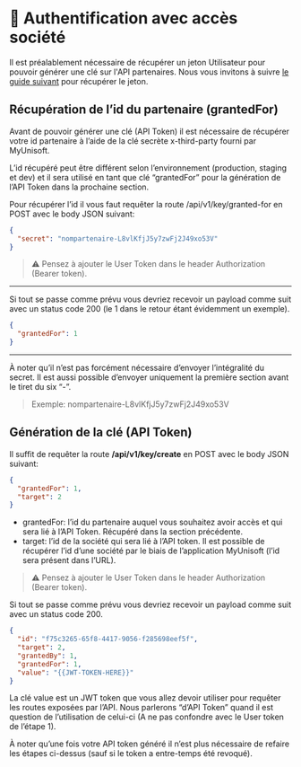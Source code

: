 # 🔸 Authentification avec accès société

Il est préalablement nécessaire de récupérer un jeton Utilisateur pour pouvoir générer une clé sur l'API partenaires. Nous vous invitons à suivre [le guide suivant](./user.md) pour récupérer le jeton.

## Récupération de l’id du partenaire (grantedFor)
Avant de pouvoir générer une clé (API Token) il est nécessaire de récupérer votre id partenaire à l’aide de la clé secrète x-third-party fourni par MyUnisoft.

L’id récupéré peut être différent selon l’environnement (production, staging et dev) et  il sera utilisé en tant que clé “grantedFor” pour la génération de l’API Token dans la prochaine section.

Pour récupérer l’id il vous faut requêter la route /api/v1/key/granted-for en POST avec le body JSON suivant:
```json
{
  "secret": "nompartenaire-L8vlKfjJ5y7zwFj2J49xo53V"
}
```

> ⚠️ Pensez à ajouter le User Token dans le header Authorization (Bearer token).

---

Si tout se passe comme  prévu vous devriez recevoir un payload comme suit avec un status code 200 (le 1 dans le retour étant évidemment un exemple). 
```json
{
  "grantedFor": 1
}
```

--- 

À noter qu’il n’est pas forcément nécessaire d’envoyer l’intégralité du secret. Il est aussi possible d’envoyer uniquement la première section avant le tiret du six “-”.

> Exemple: nompartenaire-L8vlKfjJ5y7zwFj2J49xo53V

## Génération de la clé (API Token)

Il suffit de requêter la route **/api/v1/key/create** en POST avec le body JSON suivant:
```json
{
  "grantedFor": 1,
  "target": 2
}
```

- grantedFor: l’id du partenaire auquel vous souhaitez avoir accès et qui sera lié à l’API Token. Récupéré dans la section précédente.
- target: l’id de la société qui sera lié à l’API token. Il est possible de récupérer l’id d’une société par le biais de l’application MyUnisoft (l’id sera présent dans l’URL).

> ⚠️ Pensez à ajouter le User Token dans le header Authorization (Bearer token).

Si tout se passe comme  prévu vous devriez recevoir un payload comme suit avec un status code 200. 
```json
{
  "id": "f75c3265-65f8-4417-9056-f285698eef5f",
  "target": 2,
  "grantedBy": 1,
  "grantedFor": 1,
  "value": "{{JWT-TOKEN-HERE}}"
}
```

La clé value est un JWT token que vous allez devoir utiliser pour requêter les routes exposées par l’API. Nous parlerons “d’API Token” quand il est question de l’utilisation de celui-ci (A ne pas confondre avec le User token de l’étape 1).

À noter qu’une fois votre API token généré il n’est plus nécessaire de refaire les étapes ci-dessus (sauf si le token a entre-temps été revoqué).

